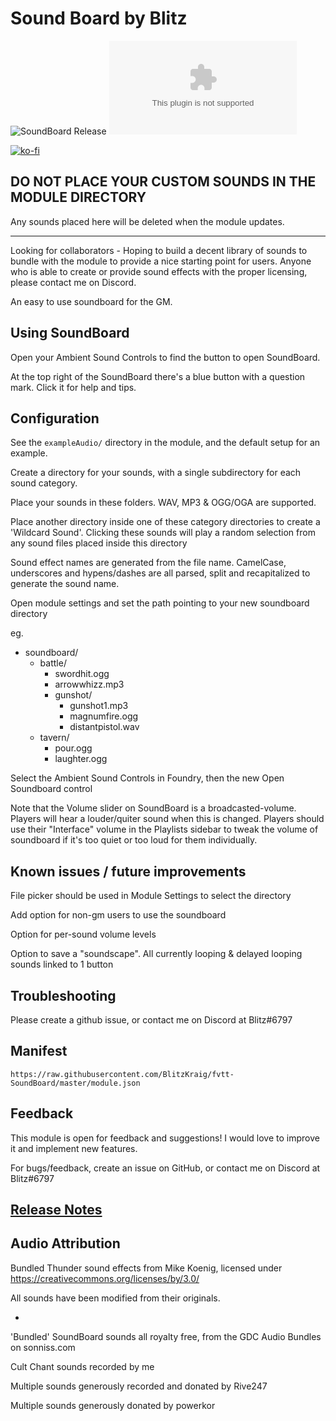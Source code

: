 # Sound Board by Blitz

![SoundBoard Release](https://github.com/BlitzKraig/fvtt-SoundBoard/workflows/SoundBoard%20Release/badge.svg)
![Latest Release Download Count](https://img.shields.io/github/downloads/BlitzKraig/fvtt-SoundBoard/latest/soundboard-release.zip)

[![ko-fi](https://www.ko-fi.com/img/githubbutton_sm.svg)](https://ko-fi.com/Q5Q01YIEJ)

## DO NOT PLACE YOUR CUSTOM SOUNDS IN THE MODULE DIRECTORY

Any sounds placed here will be deleted when the module updates.

----

Looking for collaborators - Hoping to build a decent library of sounds to bundle with the module to provide a nice starting point for users.
Anyone who is able to create or provide sound effects with the proper licensing, please contact me on Discord.

An easy to use soundboard for the GM.

## Using SoundBoard

Open your Ambient Sound Controls to find the button to open SoundBoard.

At the top right of the SoundBoard there's a blue button with a question mark. Click it for help and tips.

## Configuration

See the `exampleAudio/` directory in the module, and the default setup for an example.

Create a directory for your sounds, with a single subdirectory for each sound category.

Place your sounds in these folders. WAV, MP3 & OGG/OGA are supported.

Place another directory inside one of these category directories to create a 'Wildcard Sound'. Clicking these sounds will play a random selection from any sound files placed inside this directory

Sound effect names are generated from the file name. CamelCase, underscores and hypens/dashes are all parsed, split and recapitalized to generate the sound name.

Open module settings and set the path pointing to your new soundboard directory

eg.

- soundboard/
  - battle/
    - swordhit.ogg
    - arrowwhizz.mp3
    - gunshot/
      - gunshot1.mp3
      - magnumfire.ogg
      - distantpistol.wav
  - tavern/
    - pour.ogg
    - laughter.ogg

Select the Ambient Sound Controls in Foundry, then the new Open Soundboard control

Note that the Volume slider on SoundBoard is a broadcasted-volume. Players will hear a louder/quiter sound when this is changed. Players should use their "Interface" volume in the Playlists sidebar to tweak the volume of soundboard if it's too quiet or too loud for them individually.

## Known issues / future improvements

File picker should be used in Module Settings to select the directory

Add option for non-gm users to use the soundboard

Option for per-sound volume levels

Option to save a "soundscape". All currently looping & delayed looping sounds linked to 1 button

## Troubleshooting

Please create a github issue, or contact me on Discord at Blitz#6797

## Manifest

`https://raw.githubusercontent.com/BlitzKraig/fvtt-SoundBoard/master/module.json`

## Feedback

This module is open for feedback and suggestions! I would love to improve it and implement new features.

For bugs/feedback, create an issue on GitHub, or contact me on Discord at Blitz#6797

## [Release Notes](./CHANGELOG.md)

## Audio Attribution

Bundled Thunder sound effects from Mike Koenig, licensed under <https://creativecommons.org/licenses/by/3.0/>

All sounds have been modified from their originals.

-

'Bundled' SoundBoard sounds all royalty free, from the GDC Audio Bundles on sonniss.com

Cult Chant sounds recorded by me

Multiple sounds generously recorded and donated by Rive247

Multiple sounds generously donated by powerkor
